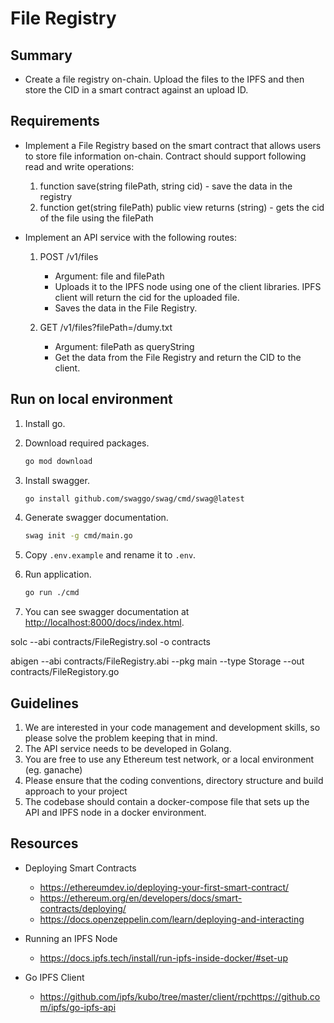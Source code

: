 # File Registry

## Summary

- Create a file registry on-chain. Upload the files to the IPFS and then store the CID in a smart contract against an upload ID.

## Requirements

- Implement a File Registry based on the smart contract that allows users to store file information on-chain. Contract should support following read and write operations:

    1. function save(string filePath, string cid) - save the data in the registry   
    2. function get(string filePath) public view returns (string) - gets the cid of the file using the filePath

- Implement an API service with the following routes:

    1. POST /v1/files
        - Argument: file and filePath
        - Uploads it to the IPFS node using one of the client libraries. IPFS client will return the cid for the uploaded file.
        - Saves the data in the File Registry.

    2. GET /v1/files?filePath=/dumy.txt
        - Argument: filePath as queryString
        - Get the data from the File Registry and return the CID to the client.

## Run on local environment
1. Install go.

2. Download required packages.
    ``` bash
    go mod download
    ```
3. Install swagger.
    ``` bash
    go install github.com/swaggo/swag/cmd/swag@latest
    ```
4. Generate swagger documentation.
    ``` bash
    swag init -g cmd/main.go
    ```
5. Copy `.env.example` and rename it to `.env`.

6. Run application.
    ``` bash
    go run ./cmd
    ```
7. You can see swagger documentation at <http://localhost:8000/docs/index.html>.

solc --abi contracts/FileRegistry.sol -o contracts

abigen --abi contracts/FileRegistry.abi --pkg main --type Storage --out contracts/FileRegistory.go

## Guidelines

1. We are interested in your code management and development skills, so please solve the problem keeping that in mind.
2. The API service needs to be developed in Golang.
3. You are free to use any Ethereum test network, or a local environment (eg. ganache)
4. Please ensure that the coding conventions, directory structure and build approach to your project
5. The codebase should contain a docker-compose file that sets up the API and IPFS node in a docker environment.

## Resources

- Deploying Smart Contracts
    - <https://ethereumdev.io/deploying-your-first-smart-contract/>
    - <https://ethereum.org/en/developers/docs/smart-contracts/deploying/>
    - <https://docs.openzeppelin.com/learn/deploying-and-interacting>

- Running an IPFS Node
    - <https://docs.ipfs.tech/install/run-ipfs-inside-docker/#set-up>

- Go IPFS Client
    - <https://github.com/ipfs/kubo/tree/master/client/rpchttps://github.com/ipfs/go-ipfs-api>